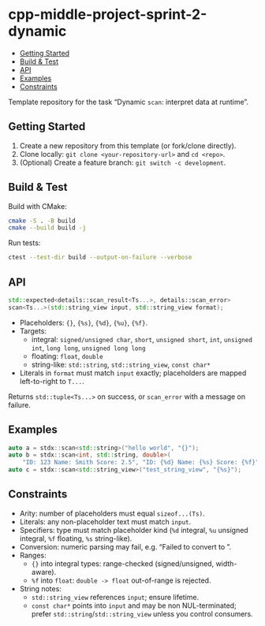 # cpp-middle-project-sprint-2-dynamic <!-- omit in toc -->

- [Getting Started](#getting-started)
- [Build & Test](#build--test)
- [API](#api)
- [Examples](#examples)
- [Constraints](#constraints)

Template repository for the task “Dynamic `scan`: interpret data at runtime”.

## Getting Started

1. Create a new repository from this template (or fork/clone directly).
2. Clone locally: `git clone <your-repository-url>` and `cd <repo>`.
3. (Optional) Create a feature branch: `git switch -c development`.

## Build & Test

Build with CMake:

```bash
cmake -S . -B build
cmake --build build -j
```

Run tests:

```bash
ctest --test-dir build --output-on-failure --verbose
```

## API

```cpp
std::expected<details::scan_result<Ts...>, details::scan_error>
scan<Ts...>(std::string_view input, std::string_view format);
```

- Placeholders: `{}`, `{%s}`, `{%d}`, `{%u}`, `{%f}`.
- Targets:
  - integral: `signed/unsigned char`, `short`, `unsigned short`, `int`, `unsigned int`, `long long`, `unsigned long long`
  - floating: `float`, `double`
  - string-like: `std::string`, `std::string_view`, `const char*`
- Literals in `format` must match `input` exactly; placeholders are mapped left-to-right to `T...`.

Returns `std::tuple<Ts...>` on success, or `scan_error` with a message on failure.

## Examples

```cpp
auto a = stdx::scan<std::string>("hello world", "{}");
auto b = stdx::scan<int, std::string, double>(
    "ID: 123 Name: Smith Score: 2.5", "ID: {%d} Name: {%s} Score: {%f}");
auto c = stdx::scan<std::string_view>("test_string_view", "{%s}");
```

## Constraints

- Arity: number of placeholders must equal `sizeof...(Ts)`.
- Literals: any non-placeholder text must match `input`.
- Specifiers: type must match placeholder kind (`%d` integral, `%u` unsigned integral, `%f` floating, `%s` string-like).
- Conversion: numeric parsing may fail, e.g. “Failed to convert to <int>”.
- Ranges:
  - `{}` into integral types: range-checked (signed/unsigned, width-aware).
  - `%f` into `float`: `double -> float` out-of-range is rejected.
- String notes:
  - `std::string_view` references `input`; ensure lifetime.
  - `const char*` points into `input` and may be non NUL-terminated; prefer `std::string`/`std::string_view` unless you control consumers.

